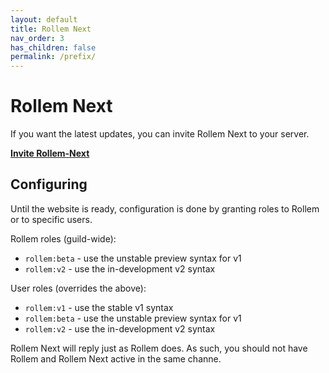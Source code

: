 ```yaml
---
layout: default
title: Rollem Next
nav_order: 3
has_children: false
permalink: /prefix/
---
```


# Rollem Next

If you want the latest updates, you can invite Rollem Next to your server.

[**Invite Rollem-Next**](/invite/next/ "color:primary")

## Configuring
Until the website is ready, configuration is done by granting roles to Rollem or to specific users.

Rollem roles (guild-wide):
- `rollem:beta` - use the unstable preview syntax for v1
- `rollem:v2` - use the in-development v2 syntax

User roles (overrides the above):
- `rollem:v1` - use the stable v1 syntax
- `rollem:beta` - use the unstable preview syntax for v1
- `rollem:v2` - use the in-development v2 syntax

Rollem Next will reply just as Rollem does. As such, you should not have Rollem and Rollem Next active in the same channe.